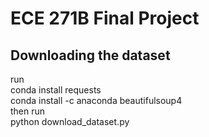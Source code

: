 # ECE 271B Final Project
## Downloading the dataset
run </br>
conda install requests </br>
conda install -c anaconda beautifulsoup4 </br>
then run </br>
python download_dataset.py </br>
